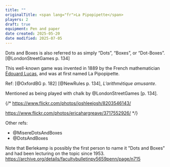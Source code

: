 ```yaml
---
title: ""
originalTitle: <span lang="fr">La Pipopipette</span>
players: 2
draft: true
equipment: Pen and paper
date created: 2025-05-20
date modified: 2025-07-05
---
```


<span class="aka">Dots and Boxes</span> is also referred to as simply “<span class="aka">Dots</span>”, “<span class="aka">Boxes</span>”, or “<span class="aka">Dot-Boxes</span>”.[@LondonStreetGames p. 134]

This well-known game was invented in 1889 by the French mathematician <a lang="fr" class="noun" href="https://en.wikipedia.org/wiki/%C3%89douard_Lucas">Édouard Lucas</a>, and was at first named <span lang="fr" class="aka">La Pipopipette</span>.

Ref: [@OxfordBG p. 182] [@NewRules p. 134], *L’arithmétique amusante*.


Mentioned as being played with chalk by @LondonStreetGames [p. 134].


{/*
https://www.flickr.com/photos/joshleejosh/8203546143/

https://www.flickr.com/photos/ericahargreave/3717552926/
*/}

Other refs:
- @MisereDotsAndBoxes
- @DotsAndBoxes

Note that Berlekamp is possibly the first person to name it "Dots and Boxes" and had been lecturing on the topic since 1953. https://archive.org/details/facultybulletinpv5659penn/page/n715